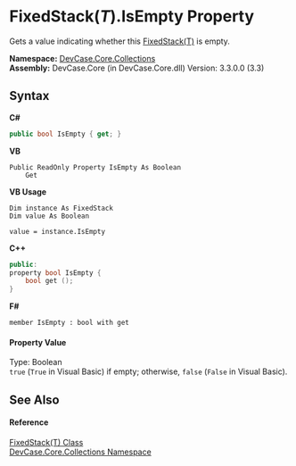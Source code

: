 # FixedStack(*T*).IsEmpty Property 
 

Gets a value indicating whether this <a href="T_DevCase_Core_Collections_FixedStack_1">FixedStack(T)</a> is empty.

**Namespace:**&nbsp;<a href="N_DevCase_Core_Collections">DevCase.Core.Collections</a><br />**Assembly:**&nbsp;DevCase.Core (in DevCase.Core.dll) Version: 3.3.0.0 (3.3)

## Syntax

**C#**<br />
``` C#
public bool IsEmpty { get; }
```

**VB**<br />
``` VB
Public ReadOnly Property IsEmpty As Boolean
	Get
```

**VB Usage**<br />
``` VB Usage
Dim instance As FixedStack
Dim value As Boolean

value = instance.IsEmpty

```

**C++**<br />
``` C++
public:
property bool IsEmpty {
	bool get ();
}
```

**F#**<br />
``` F#
member IsEmpty : bool with get

```


#### Property Value
Type: Boolean<br />`true` (`True` in Visual Basic) if empty; otherwise, `false` (`False` in Visual Basic).

## See Also


#### Reference
<a href="T_DevCase_Core_Collections_FixedStack_1">FixedStack(T) Class</a><br /><a href="N_DevCase_Core_Collections">DevCase.Core.Collections Namespace</a><br />